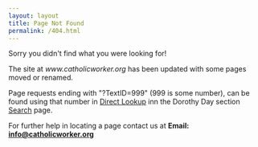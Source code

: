 ```yaml
---
layout: layout
title: Page Not Found
permalink: /404.html
---
```


<p>Sorry you didn't find what you were looking for!</p>

<p>The site at <i>www.catholicworker.org</i> has been updated with some pages moved or renamed.</p>

<p>Page requests ending with "?TextID=999" (999 is some number), can be found using that number in <A HREF="{{ site.baseurl }}dorothyday/search.html">Direct Lookup</a> inn the Dorothy Day section <A HREF="{{ site.baseurl }}dorothyday/search.html">Search</a> page. </p>
	
<p>For further help in locating a page contact us at <strong>Email: <a href="mailto:#">info@catholicworker.org</a></strong></p>
	

	
	